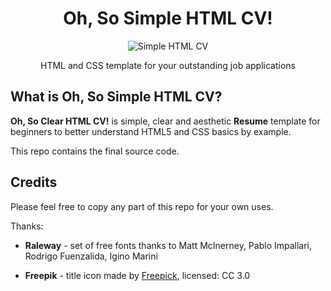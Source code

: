 <div align="center">
<h1 align="center">Oh, So Simple HTML CV!</h1>

<img alt="Simple HTML CV" src="https://github.com/ritaly/HTML-CSS-CV-demo/blob/master/img/resume_icon.png" />

HTML and CSS template for your outstanding job applications
</div>

## What is Oh, So Simple HTML CV?

**Oh, So Clear HTML CV!** is simple, clear and aesthetic **Resume** template for beginners to better understand HTML5 and CSS basics by example.

This repo contains the final source code.

## Credits
Please feel free to copy any part of this repo for your own uses.

Thanks:

- **Raleway** - set of free fonts thanks to Matt McInerney, Pablo Impallari, Rodrigo Fuenzalida, Igino Marini

- **Freepik** - title icon made by [Freepick](http://www.freepik.com), licensed: CC 3.0